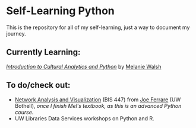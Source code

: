 # Self-Learning Python
This is the repository for all of my self-learning, just a way to document my journey. 
<br>
## Currently Learning:
*[Introduction to Cultural Analytics and Python](https://melaniewalsh.github.io/Intro-Cultural-Analytics/welcome.html)* by [Melanie Walsh](https://melaniewalsh.org/)
<br>
## To do/check out:
- [Network Analysis and Visualization](http://www.josephferrare.com/bis-447) (BIS 447) from [Joe Ferrare](https://www.uwb.edu/ias/faculty-and-staff/joseph-ferrare) (UW Bothell), *once I finish Mel's textbook, as this is an advanced Python course*.
- UW Libraries Data Services workshops on Python and R.
